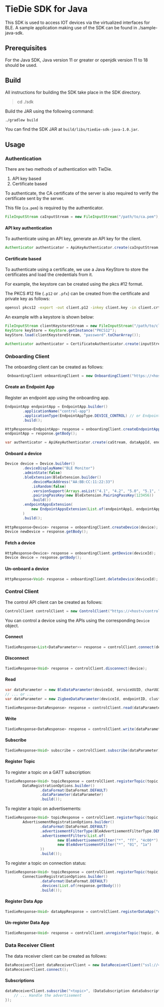 # TieDie SDK for Java

This SDK is used to access IOT devices via the virtualized interfaces
for BLE.  A sample application making use of the SDK can be found in
./sample-java-sdk.

## Prerequisites

For the Java SDK, Java version 11 or greater or openjdk version 11 to 18 should be used.

## Build 

All instructions for building the SDK take place in the SDK directory.

> cd ./sdk


Build the JAR using the following command: 

```bash
./gradlew build
```

You can find the SDK JAR at `build/libs/tiedie-sdk-java-1.0.jar`.

## Usage

### Authentication

There are two methods of authentication with TieDie.

1. API key based
2. Certificate based

To authenticate, the CA certificate of the server is also
required to verify the certificate sent by the server.

This file (`ca.pem`) is required by the authenticator.

```java
FileInputStream caInputStream = new FileInputStream("/path/to/ca.pem");
```

#### API key authentication

To authenticate using an API key, generate an API key for the client.

```java
Authenticator authenticator = ApiKeyAuthenticator.create(caInputStream, "app_id", "api_key");
```

#### Certificate based

To authenticate using a certificate, we use a Java KeyStore to store the certificates
and load the credentials from it.

For example, the keystore can be created using the pkcs #12 format.

The PKCS #12 file (`.p12` or `.pfx`) can be created from the certificate and private key
as follows:

```bash
openssl pkcs12 -export -out client.p12 -inkey client.key -in client.crt
```

An example with a keystore is shown below:

```java
FileInputStream clientKeystoreStream = new FileInputStream("/path/to/client.p12");
KeyStore keyStore = KeyStore.getInstance("PKCS12");
keyStore.load(clientKeystoreStream, "password".toCharArray());

Authenticator authenticator = CertificateAuthenticator.create(inputStream, keyStore, "password");
```

### Onboarding Client

The onboarding client can be created as follows:

```java
 OnboardingClient onboardingClient = new OnboardingClient("https://<host>/scim/v2", authenticator);
```

#### Create an Endpoint App

Register an endpoint app using the onboarding app.

```java
EndpointApp endpointApp = EndpointApp.builder()
        .applicationName("control-app")
        .applicationType(EndpointAppType.DEVICE_CONTROL) // or EndpointAppType.TELEMETRY 
        .build();

HttpResponse<EndpointApp> response = onboardingClient.createEndpointApp(endpointApp);
endpointApp = response.getBody();

var authenticator = ApiKeyAuthenticator.create(caStream, dataAppId, endpointApp.getClientToken());
```

#### Onboard a device

```java
Device device = Device.builder()
        .deviceDisplayName("BLE Monitor")
        .adminState(false)
        .bleExtension(BleExtension.builder()
            .deviceMacAddress("AA:BB:CC:11:22:33")
            .isRandom(false)
            .versionSupport(Arrays.asList("4.1", "4.2", "5.0", "5.1", "5.2", "5.3"))
            .pairingPassKey(new BleExtension.PairingPassKey(123456))
            .build())
        .endpointAppsExtension(
            new EndpointAppsExtension(List.of(endpointApp1, endpointApp2))
        )
        .build();
        
HttpResponse<Device> response = onboardingClient.createDevice(device);
Device newDevice = response.getBody();
```

#### Fetch a device

```java
HttpResponse<Device> response = onboardingClient.getDevice(deviceId);
Device device = response.getBody();
```

#### Un-onboard a device

```java
HttpResponse<Void> response = onboardingClient.deleteDevice(deviceId);
```

### Control Client

The control API client can be created as follows:

```java
ControlClient controlClient = new ControlClient("https://<host>/control", authenticator);
```

You can control a device using the APIs using the corresponding `Device` object.

#### Connect

```java
TiedieResponse<List<DataParameter>> response = controlClient.connect(device);
```

#### Disconnect

```java
TiedieResponse<Void> response = controlClient.disconnect(device);
```

#### Read

```java
var dataParameter = new BleDataParameter(deviceId, serviceUUID, charUUID);
// ... or ...
var dataParameter = new ZigbeeDataParameter(deviceId, endpointID, clusterID, attributeID, type);

TiedieResponse<DataResponse> response = controlClient.read(dataParameter);
```

#### Write

```java
TiedieResponse<DataResponse> response = controlClient.write(dataParameter);
```

#### Subscribe

```java
TiedieResponse<Void> subscribe = controlClient.subscribe(dataParameter);
```

#### Register Topic

To register a topic on a GATT subscription:

```java
TiedieResponse<Void> topicResponse = controlClient.registerTopic(topic, 
        DataRegistrationOptions.builder()
                .dataFormat(DataFormat.DEFAULT)
                .dataParameter(dataParameter)
                .build());
```

To register a topic on advertisements:

```java
TiedieResponse<Void> topicResponse = controlClient.registerTopic(topic,
        AdvertisementRegistrationOptions.builder()
                .dataFormat(DataFormat.DEFAULT)
                .advertisementFilterType(BleAdvertisementFilterType.DENY)
                .advertisementFilters(List.of(
                        new BleAdvertisementFilter("*", "ff", "4c00*"),
                        new BleAdvertisementFilter("*", "01", "1a")
                ))
                .build());
```

To register a topic on connection status: 

```java
TiedieResponse<Void> topicResponse = controlClient.registerTopic(topic, 
        ConnectionRegistrationOptions.builder()
                .dataFormat(DataFormat.DEFAULT)
                .devices(List.of(response.getBody()))
                .build());
```

#### Register Data App

```java
TiedieResponse<Void> dataAppResponse = controlClient.registerDataApp("data-app", topic);
```

#### Un-register Data App

```java
TiedieResponse<Void> response = controlClient.unregisterTopic(topic, deviceIds);
```

### Data Receiver Client

The data receiver client can be created as follows:

```java
DataReceiverClient dataReceiverClient = new DataReceiverClient("ssl://<host>:8883", authenticator);
dataReceiverClient.connect();
```

#### Subscriptions

```java
dataReceiverClient.subscribe("<topic>", (DataSubscription dataSubscription) -> {
    // ... Handle the advertisement                
});
```
